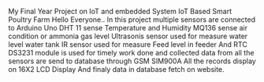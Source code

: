 My Final Year Project on IoT and embedded System
IoT Based Smart Poultry Farm
Hello Everyone..
In this project multiple sensors are connected to Arduino Uno 
DHT 11 sense Temperature and Humidity
MQ136 sense air condition or ammonia gas level
Ultrasonis sensor used for measure water level water tank
IR sensor used for measure Feed level in feeder
And RTC DS3231 module is used for timely work done
and collected data from all the sensors are send to database through GSM SIM900A
All the records display on 16X2 LCD Display
And finaly data in database fetch on website.
